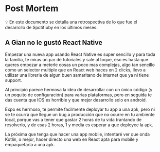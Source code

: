 # Post Mortem

💡 En este documento se detalla una retrospectiva de lo que fue el desarrollo de Spotifiuby en los últimos meses.


## A Gian no le gustó React Native

Empezar una nueva app usando React Native es super sencillo y para toda la familia, te miras un par de tutoriales y sale al toque, eso es hasta que queres empezar a meterle cosas un poco mas complejas, algo tan sencillo como un selector multiple que en React web haces en 2 clicks, llevo a utilizar una libreria de algun buen samaritano de internet que ya ni tiene support.

Al principio parece hermosa la idea de desarrollar con un único código (y un poquito de configuración) para varias plataformas, pero en seguida te das cuenta que IOS es horrible y que mejor desarrollo solo en android.

Expo es hermoso, te permite facilmente deployar tu app a una apk, pero ni se te ocurra que llegue un bug a producción que no ocurre en tu ambiente local, porque vas a tener que gastar 2 horas de tu vida trantando de resolverlo, y de esas 2 horas, 1 y media es esperar a que deployee la apk.

La próxima que tenga que hacer una app mobile, intentaré ver que onda Kotlin, o mejor, hacer directo una web en React apta para mobile y empaquetarla a una apk.